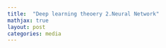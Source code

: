 ```yaml
---
title:  "Deep learning theoery 2.Neural Network"
mathjax: true
layout: post
categories: media
---
```

